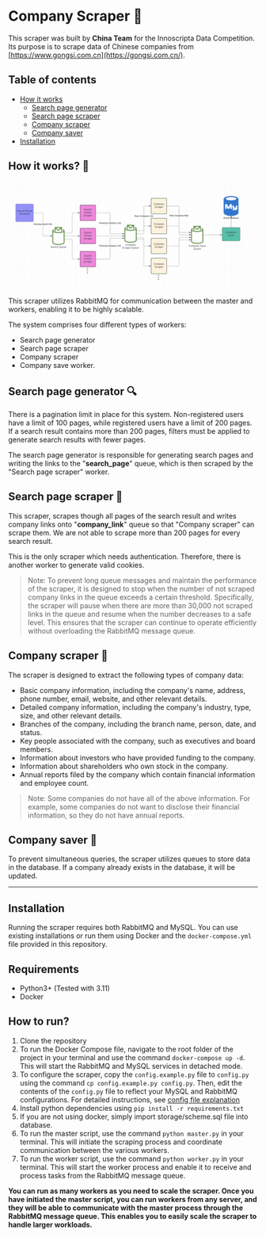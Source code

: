 ﻿# Company Scraper 🚀

This scraper was built by **China Team** for the Innoscripta Data Competition. Its purpose is to scrape data of Chinese companies from [https://www.gongsi.com.cn](https://gongsi.com.cn/).

## Table of contents

* [How it works](#how-it-works-)
  * [Search page generator](#search-page-generator-)
  * [Search page scraper](#search-page-scraper-)
  * [Company scraper](#company-scraper-)
  * [Company saver](#company-saver-)
* [Installation](#installation)

## How it works? 🤔

![image.png](assets/flow.png)

This scraper utilizes RabbitMQ for communication between the master and workers, enabling it to be highly scalable.

The system comprises four different types of workers:

* Search page generator
* Search page scraper
* Company scraper
* Company save worker.

## Search page generator 🔍

There is a pagination limit in place for this system. Non-registered users have a limit of 100 pages, while registered users have a limit of 200 pages. 
If a search result contains more than 200 pages, filters must be applied to generate search results with fewer pages.

The search page generator is responsible for generating search pages and writing the links to the "**search\_page**" queue, which is then scraped by the "Search page scraper" worker.

## Search page scraper 🔗

This scraper, scrapes though all pages of the search result and writes company links onto "**company_link**" queue so that "Company scraper" can scrape them. We are not able to scrape more than 200 pages for every search result. 

This is the only scraper which needs authentication. Therefore, there is another worker to generate valid cookies.

> Note: To prevent long queue messages and maintain the performance of the scraper, it is designed to stop when the number of not scraped company links in the queue exceeds a certain threshold. Specifically, the scraper will pause when there are more than 30,000 not scraped links in the queue and resume when the number decreases to a safe level. This ensures that the scraper can continue to operate efficiently without overloading the RabbitMQ message queue.

## Company scraper 🏢

The scraper is designed to extract the following types of company data:

* Basic company information, including the company's name, address, phone number, email, website, and other relevant details.
* Detailed company information, including the company's industry, type, size, and other relevant details.
* Branches of the company, including the branch name, person, date, and status.
* Key people associated with the company, such as executives and board members.
* Information about investors who have provided funding to the company.
* Information about shareholders who own stock in the company.
* Annual reports filed by the company which contain financial information and employee count.

> Note: Some companies do not have all of the above information. For example, some companies do not want to disclose their financial information, so they do not have annual reports.

## Company saver 💾

To prevent simultaneous queries, the scraper utilizes queues to store data in the database. If a company already exists in the database, it will be updated.

---



## Installation

Running the scraper requires both RabbitMQ and MySQL. You can use existing installations or run them using Docker and the `docker-compose.yml` file provided in this repository.

## Requirements

* Python3+ (Tested with 3.11)
* Docker

## How to run?

1. Clone the repository
2. To run the Docker Compose file, navigate to the root folder of the project in your terminal and use the command `docker-compose up -d`. This will start the RabbitMQ and MySQL services in detached mode.
3. To configure the scraper, copy the `config.example.py` file to `config.py` using the command `cp config.example.py config.py`. Then, edit the contents of the `config.py` file to reflect your MySQL and RabbitMQ configurations. For detailed instructions, see [config file explanation](assets/docs/config.md)
4. Install python dependencies using `pip install -r requirements.txt`
5. If you are not using docker, simply import storage/scheme.sql file into database.
6. To run the master script, use the command `python master.py` in your terminal. This will initiate the scraping process and coordinate communication between the various workers.
7. To run the worker script, use the command `python worker.py` in your terminal. This will start the worker process and enable it to receive and process tasks from the RabbitMQ message queue.

**You can run as many workers as you need to scale the scraper. Once you have initiated the master script, you can run workers from any server, and they will be able to communicate with the master process through the RabbitMQ message queue. This enables you to easily scale the scraper to handle larger workloads.**
